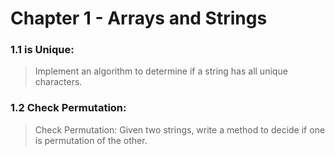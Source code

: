 # Chapter 1 - Arrays and Strings

### 1.1 is Unique:

> Implement an algorithm to determine if a string has all unique characters.

### 1.2 Check Permutation:

> Check Permutation: Given two strings, write a method to decide if one is permutation of the other.
